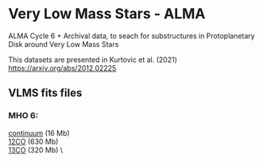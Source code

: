 # Very Low Mass Stars - ALMA 
ALMA Cycle 6 + Archival data, to seach for substructures in Protoplanetary Disk around Very Low Mass Stars

This datasets are presented in Kurtovic et al. (2021)
https://arxiv.org/abs/2012.02225



## VLMS fits files

### MHO 6:
[continuum](https://keeper.mpdl.mpg.de/f/5fa330b9cc724ceb851a/?dl=1) (16 Mb) \
[12CO](https://keeper.mpdl.mpg.de/f/39b6c4de8a274d59933e/?dl=1) (630 Mb) \
[13CO](https://keeper.mpdl.mpg.de/f/a9328b759ff7496bbab4/?dl=1) (320 Mb) \
